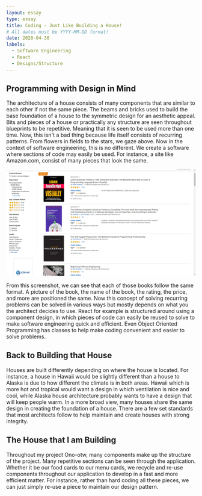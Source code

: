 ```yaml
---
layout: essay
type: essay
title: Coding - Just Like Building a House!
# All dates must be YYYY-MM-DD format!
date: 2020-04-30
labels:
  - Software Engineering
  - React
  - Designs/Structure
---
```


## Programming with Design in Mind
The architecture of a house consists of many components that are similar to each other if not the same piece. The beams and bricks used to build
the base foundation of a house to the symmetric design for an aesthetic appeal. Bits and pieces of a house or practically any structure are seen
throughout blueprints to be repetitive. Meaning that it is seen to be used more than one time. Now, this isn't a bad thing because life itself consists
of recurring patterns. From flowers in fields to the stars, we gaze above. Now in the context of software engineering, this is no different. We create
a software where sections of code may easily be used. For instance, a site like Amazon.com, consist of many pieces that look the same.

 <img class="ui large centered image" src="../images/amazon.png">

 From this screenshot, we can see that each of those books follow the same format. A picture of the book, the name of the book, the rating, the price, and more are positioned the same. Now this concept of solving recurring problems can be solved in various ways but mostly depends on what you the architect decides to use. React for example is structured around using a component design, in which pieces of code can easily be reused to solve
to make software engineering quick and efficient. Even Object Oriented Programming has classes to help make coding convenient and easier to solve problems.

## Back to Building that House
Houses are built differently depending on where the house is located. For instance, a house in Hawaii would be slightly different than a house to Alaska
is due to how different the climate is in both areas. Hawaii which is more hot and tropical would want a design in which ventilation is nice and cool, while
Alaska house architecture probably wants to have a design that will keep people warm. In a more broad view, many houses share the same design in creating the foundation of a house. There are a few set standards that most architects follow to help maintain and create houses with strong integrity.


## The House that I am Building
Throughout my project Ono-otw, many components make up the structure of the project. Many repetitive sections can be seen through the application. Whether it be our food cards to our menu cards, we recycle and re-use components throughout our application to develop in a fast and more efficient matter. For instance, rather than hard coding all these pieces, we can just simply re-use a piece to maintain our design pattern. 